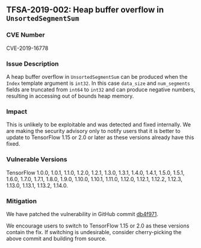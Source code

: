 ## TFSA-2019-002: Heap buffer overflow in `UnsortedSegmentSum`

### CVE Number

CVE-2019-16778

### Issue Description

A heap buffer overflow in `UnsortedSegmentSum` can be produced when the `Index`
template argument is `int32`. In this case `data_size` and `num_segments` fields
are truncated from `int64` to `int32` and can produce negative numbers,
resulting in accessing out of bounds heap memory.

### Impact

This is unlikely to be exploitable and was detected and fixed internally. We are
making the security advisory only to notify users that it is better to update to
TensorFlow 1.15 or 2.0 or later as these versions already have this fixed.

### Vulnerable Versions

TensorFlow 1.0.0, 1.0.1, 1.1.0, 1.2.0, 1.2.1, 1.3.0, 1.3.1, 1.4.0, 1.4.1, 1.5.0,
1.5.1, 1.6.0, 1.7.0, 1.7.1, 1.8.0, 1.9.0, 1.10.0, 1.10.1, 1.11.0, 1.12.0,
1.12.1, 1.12.2, 1.12.3, 1.13.0, 1.13.1, 1.13.2, 1.14.0.

### Mitigation

We have patched the vulnerability in GitHub commit
[db4f971](https://github.com/tensorflow/tensorflow/commit/db4f9717c41bccc3ce10099ab61996b246099892).

We encourage users to switch to TensorFlow 1.15 or 2.0 as these versions contain
the fix. If switching is undesirable, consider cherry-picking the above commit
and building from source.
